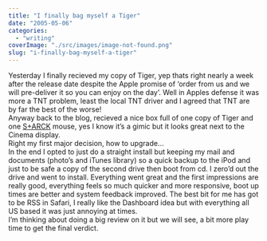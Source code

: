 ```yaml
---
title: "I finally bag myself a Tiger"
date: "2005-05-06"
categories: 
  - "writing"
coverImage: "./src/images/image-not-found.png"
slug: "i-finally-bag-myself-a-tiger"
---
```


Yesterday I finally recieved my copy of Tiger, yep thats right nearly a week after the release date despite the Apple promise of ‘order from us and we will pre-deliver it so you can enjoy on the day’. Well in Apples defense it was more a TNT problem, least the local TNT driver and I agreed that TNT are by far the best of the worse!  
Anyway back to the blog, recieved a nice box full of one copy of Tiger and one [S+ARCK](http://www.microsoft.com/hardware/mouseandkeyboard/productdetails.aspx?pid=027) mouse, yes I know it’s a gimic but it looks great next to the Cinema display.  
Right my first major decision, how to upgrade…  
In the end I opted to just do a straight install but keeping my mail and documents (photo’s and iTunes library) so a quick backup to the iPod and just to be safe a copy of the second drive then boot from cd. I zero’d out the drive and went to install. Everything went great and the first impressions are really good, everything feels so much quicker and more responsive, boot up times are better and system feedback improved. The best bit for me has got to be RSS in Safari, I really like the Dashboard idea but with everything all US based it was just annoying at times.  
I’m thinking about doing a big review on it but we will see, a bit more play time to get the final verdict.
